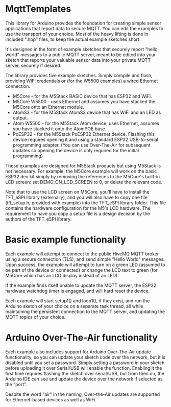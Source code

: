 # MqttTemplates

This library for Arduino provides the foundation for creating simple sensor applications that report
data to secure MQTT.  You can edit the examples to use the transport of your choice.  Most of the
heavy lifting is done in included ".hpp" files, to keep the actual example sketches short.

It's designed in the form of example sketches that securely report "hello world"
messages to a public MQTT server, meant to be edited into your sketch that reports your valuable
sensor data into your private MQTT server, securely if desired.

The library provides five example sketches.  Simply compile and flash, providing WiFi credentials
or (for the W5500 examples) a wired Ethernet connection.

* M5Core - for the M5Stack BASIC device that has ESP32 and WiFi.
* M5Core W5500 - uses Ethernet and assumes you have stacked the M5Core onto an Ethernet module.
* AtomS3 - for the M5Stack AtomS3 device that has WiFi and an LED as output.
* Atom W5500 - for the M5Stack Atom device, uses Ethernet, assumes you have stacked it onto the AtomPOE base.
* PoESP32 - for the M5Stack PoESP32 Ethernet device.  Flashing this device requires opening it and
  using a standard ESP32 USB-to-serial programming adapter.  (You can use Over-The-Air for subsequent updates
  so opening the device is only required for the initial programming)

These examples are designed for M5Stack products but using M5Stack is not necessary.  For example,
the M5Core example will work on the basic ESP32 dev kit simply by removing the references
to the M5Core's built-in LCD screen: set DEMO_ON_LCD_SCREEN to 0, or delete the relevant code.

Note that to use the LCD screen on M5Core, you'll have to install the TFT_eSPI library (externally),
and you will also have to copy one file (tft_setup.h, provided with example) into the TFT_eSPI library
folder.  This file contains the hardware configuration for the M5's LCD hardware.
The requirement to have you copy a setup file is a design decision by the authors of the TFT_eSPI library.

# Basic example functionality

Each example will attempt to connect to the public HiveMQ MQTT broker using a secure connection
(TLS), and send simple "Hello World" messages.  Upon success, the example will attempt to turn
on a green LED (assumed to be part of the device or connected) or change the LCD text to green
(for M5Core which has an LCD display instead of an LED).

If the example finds itself unable to update the MQTT server, the ESP32 hardware watchdog timer is
engaged, and will hard reset the device.

Each example will start setup1() and loop1(), if they exist, and run the Arduino sketch of your
choice on a separate task thread, all while maintaining the persistent connection to the MQTT
server, and updating the MQTT topics of your choice.

# Arduino Over-The-Air functionality

Each example also includes support for Arduino Over-The-Air update functionality, so you
can update your sketch code over the network, but it is disabled until you set a password.
Simply setting a password in your sketch before uploading it over Serial/USB will enable the function.
Enabling it the first time requires flashing the sketch over serial/USB, but from then
on, the Arduino IDE can see and update the device over the network if selected as the "port".

Despite the word "air" in the naming, Over-the-Air updates are supported for Ethernet-based devices as well as WiFi.
